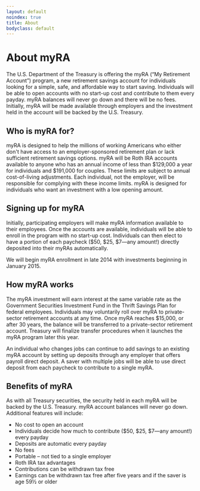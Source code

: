 ```yaml
---
layout: default
noindex: true
title: About
bodyclass: default
---
```


# About myRA

The U.S. Department of the Treasury is offering the myRA (“My Retirement Account”) program, a new retirement savings account for individuals looking for a simple, safe, and affordable way to start saving. Individuals will be able to open accounts with no start-up cost and contribute to them every payday. myRA balances will never go down and there will be no fees. Initially, myRA will be made available through employers and the investment held in the account will be backed by the U.S. Treasury.

## Who is myRA for?
myRA is designed to help the millions of working Americans who either don't have access to an employer-sponsored retirement plan or lack sufficient retirement savings options. myRA will be Roth IRA accounts available to anyone who has an annual income of less than $129,000 a year for individuals and $191,000 for couples. These limits are subject to annual cost-of-living adjustments. Each individual, not the employer, will be responsible for complying with these income limits. myRA is designed for individuals who want an investment with a low opening amount.

## Signing up for myRA

Initially, participating employers will make myRA information available to their employees. Once the accounts are available, individuals will be able to enroll in the program with no start-up cost. Individuals can then elect to have a portion of each paycheck ($50, $25, $7—any amount!) directly deposited into their myRAs automatically.

We will begin myRA  enrollment  in late 2014 with investments beginning in January 2015.

## How myRA works
The myRA investment will earn interest at the same variable rate as the Government Securities Investment Fund in the Thrift Savings Plan for federal employees. Individuals may voluntarily roll over myRA to private-sector retirement accounts at any time. Once myRA reaches $15,000, or after 30 years, the balance will be transferred to a private-sector retirement account. Treasury will finalize transfer procedures when it launches the myRA program later this year.

An individual who changes jobs can continue to add savings to an existing myRA account by setting up deposits through any employer that offers payroll direct deposit. A saver with multiple jobs will be able to use direct deposit from each paycheck to contribute to a single myRA.

## Benefits of myRA
As with all Treasury securities, the security held in each myRA will be backed by the U.S. Treasury. myRA account balances will never go down. Additional features will include:
- No cost to open an account
- Individuals decide how much to contribute ($50, $25, $7—any amount!) every payday
- Deposits are automatic every payday
- No fees
- Portable – not tied to a single employer
- Roth IRA tax advantages
- Contributions can be withdrawn tax free
- Earnings can be withdrawn tax free after five years and if the saver is age 59½ or older

